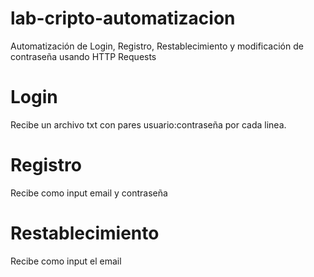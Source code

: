 # lab-cripto-automatizacion
Automatización de Login, Registro, Restablecimiento y modificación de contraseña usando HTTP Requests

# Login
Recibe un archivo txt con pares usuario:contraseña por cada linea.

# Registro
Recibe como input email y contraseña

# Restablecimiento
Recibe como input el email



